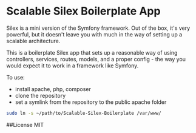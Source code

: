 # Scalable Silex Boilerplate App

Silex is a mini version of the Symfony framework.  Out of the box, it's very powerful, but it doesn't leave you with much in the way of setting up a scalable architecture.

This is a boilerplate Silex app that sets up a reasonable way of using controllers, services, routes, models, and a proper config - the way you would expect it to work in a framework like Symfony.

To use:
- install apache, php, composer
- clone the repository
- set a symlink from the repository to the public apache folder
```bash
sudo ln -s ~/path/to/Scalable-Silex-Boilerplate /var/www/
```

##License
MIT
